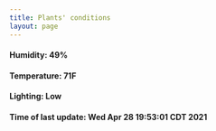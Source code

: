 ```yaml
---
title: Plants' conditions
layout: page
---
```



#### Humidity: 49%
#### Temperature: 71F
#### Lighting: Low
#### Time of last update: Wed Apr 28 19:53:01 CDT 2021
